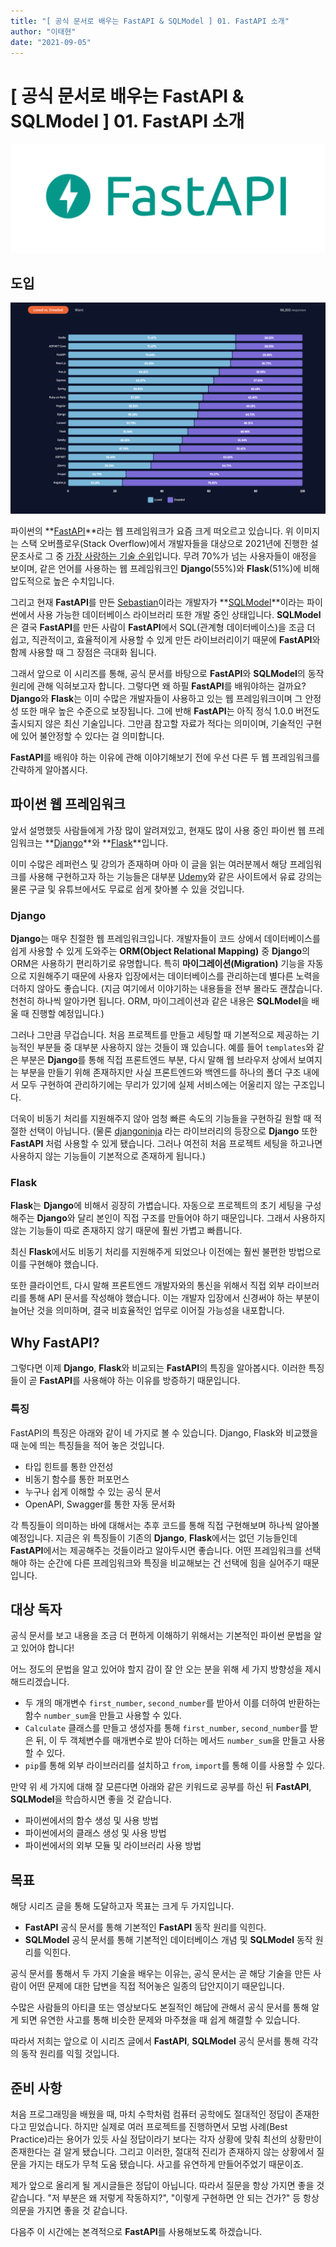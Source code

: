 ```yaml
---
title: "[ 공식 문서로 배우는 FastAPI & SQLModel ] 01. FastAPI 소개"
author: "이태현"
date: "2021-09-05"
---
```


# [ 공식 문서로 배우는 FastAPI & SQLModel ] 01. FastAPI 소개

![](../../images/2기/이태현/1주차/0.png)

## 도입
![](../../images/2기/이태현/1주차/1.png)

파이썬의 **[FastAPI](https://fastapi.tiangolo.com/)**라는 웹 프레임워크가 요즘 크게 떠오르고 있습니다. 위 이미지는 스택 오버플로우(Stack Overflow)에서 개발자들을 대상으로 2021년에 진행한 설문조사로 그 중 [가장 사랑하는 기술 순위](https://insights.stackoverflow.com/survey/2021#technology-most-loved-dreaded-and-wanted)입니다. 무려 70%가 넘는 사용자들이 애정을 보이며, 같은 언어를 사용하는 웹 프레임워크인 **Django**(55%)와 **Flask**(51%)에 비해 압도적으로 높은 수치입니다.  

그리고 현재 **FastAPI**를 만든 [Sebastian](https://tiangolo.com/)이라는 개발자가 **[SQLModel](https://sqlmodel.tiangolo.com/)**이라는 파이썬에서 사용 가능한 데이터베이스 라이브러리 또한 개발 중인 상태입니다. **SQLModel**은 결국 **FastAPI**를 만든 사람이 **FastAPI**에서 SQL(관계형 데이터베이스)을 조금 더 쉽고, 직관적이고, 효율적이게 사용할 수 있게 만든 라이브러리이기 때문에 **FastAPI**와 함께 사용할 때 그 장점은 극대화 됩니다.  

그래서 앞으로 이 시리즈를 통해, 공식 문서를 바탕으로 **FastAPI**와 **SQLModel**의 동작 원리에 관해 익혀보고자 합니다. 그렇다면 왜 하필 **FastAPI**를 배워야하는 걸까요? **Django**와 **Flask**는 이미 수많은 개발자들이 사용하고 있는 웹 프레임워크이며 그 안정성 또한 매우 높은 수준으로 보장됩니다. 그에 반해 **FastAPI**는 아직 정식 1.0.0 버전도 출시되지 않은 최신 기술입니다. 그만큼 참고할 자료가 적다는 의미이며, 기술적인 구현에 있어 불안정할 수 있다는 걸 의미합니다.  

**FastAPI**를 배워야 하는 이유에 관해 이야기해보기 전에 우선 다른 두 웹 프레임워크를 간략하게 알아봅시다.  


## 파이썬 웹 프레임워크
앞서 설명했듯 사람들에게 가장 많이 알려져있고, 현재도 많이 사용 중인 파이썬 웹 프레임워크는 **[Django](https://www.djangoproject.com/)**와 **[Flask](https://flask.palletsprojects.com/en/2.0.x/)**입니다.  

이미 수많은 레퍼런스 및 강의가 존재하며 아마 이 글을 읽는 여러분께서 해당 프레임워크를 사용해 구현하고자 하는 기능들은 대부분 [Udemy](https://www.udemy.com/)와 같은 사이트에서 유료 강의는 물론 구글 및 유튜브에서도 무료로 쉽게 찾아볼 수 있을 것입니다.  


### Django
**Django**는 매우 친절한 웹 프레임워크입니다. 개발자들이 코드 상에서 데이터베이스를 쉽게 사용할 수 있게 도와주는 **ORM(Object Relational Mapping)** 중 **Django**의 ORM은 사용하기 편리하기로 유명합니다. 특히 **마이그레이션(Migration)** 기능을 자동으로 지원해주기 때문에 사용자 입장에서는 데이터베이스를 관리하는데 별다른 노력을 더하지 않아도 좋습니다. (지금 여기에서 이야기하는 내용들을 전부 몰라도 괜찮습니다. 천천히 하나씩 알아가면 됩니다. ORM, 마이그레이션과 같은 내용은 **SQLModel**을 배울 때 진행할 예정입니다.)  

그러나 그만큼 무겁습니다. 처음 프로젝트를 만들고 세팅할 때 기본적으로 제공하는 기능적인 부분들 중 대부분 사용하지 않는 것들이 꽤 있습니다. 예를 들어 `templates`와 같은 부분은 **Django**를 통해 직접 프론트엔드 부분, 다시 말해 웹 브라우저 상에서 보여지는 부분을 만들기 위해 존재하지만 사실 프론트엔드와 백엔드를 하나의 폴더 구조 내에서 모두 구현하여 관리하기에는 무리가 있기에 실제 서비스에는 어울리지 않는 구조입니다.  

더욱이 비동기 처리를 지원해주지 않아 엄청 빠른 속도의 기능들을 구현하길 원할 때 적절한 선택이 아닙니다. (물론 [djangoninja](https://django-ninja.rest-framework.com/) 라는 라이브러리의 등장으로 **Django** 또한 **FastAPI** 처럼 사용할 수 있게 됐습니다. 그러나 여전히 처음 프로젝트 세팅을 하고나면 사용하지 않는 기능들이 기본적으로 존재하게 됩니다.)  

### Flask
**Flask**는 **Django**에 비해서 굉장히 가볍습니다. 자동으로 프로젝트의 초기 세팅을 구성해주는 **Django**와 달리 본인이 직접 구조를 만들어야 하기 때문입니다. 그래서 사용하지 않는 기능들이 따로 존재하지 않기 때문에 훨씬 가볍고 빠릅니다.  

최신 **Flask**에서도 비동기 처리를 지원해주게 되었으나 이전에는 훨씬 불편한 방법으로 이를 구현해야 했습니다.  

또한 클라이언트, 다시 말해 프론트엔드 개발자와의 통신을 위해서 직접 외부 라이브러리를 통해 API 문서를 작성해야 했습니다. 이는 개발자 입장에서 신경써야 하는 부분이 늘어난 것을 의미하며, 결국 비효율적인 업무로 이어질 가능성을 내포합니다.



## Why FastAPI?
그렇다면 이제 **Django**, **Flask**와 비교되는 **FastAPI**의 특징을 알아봅시다. 이러한 특징들이 곧 **FastAPI**를 사용해야 하는 이유를 방증하기 때문입니다.  

### 특징
FastAPI의 특징은 아래와 같이 네 가지로 볼 수 있습니다. Django, Flask와 비교했을 때 눈에 띄는 특징들을 적어 놓은 것입니다.  

* 타입 힌트를 통한 안전성
* 비동기 함수를 통한 퍼포먼스
* 누구나 쉽게 이해할 수 있는 공식 문서
* OpenAPI, Swagger를 통한 자동 문서화

각 특징들이 의미하는 바에 대해서는 추후 코드를 통해 직접 구현해보며 하나씩 알아볼 예정입니다. 지금은 위 특징들이 기존의 **Django**, **Flask**에서는 없던 기능들인데 **FastAPI**에서는 제공해주는 것들이라고 알아두시면 좋습니다. 어떤 프레임워크를 선택해야 하는 순간에 다른 프레임워크와 특징을 비교해보는 건 선택에 힘을 실어주기 때문입니다.  

## 대상 독자
공식 문서를 보고 내용을 조금 더 편하게 이해하기 위해서는 기본적인 파이썬 문법을 알고 있어야 합니다!

어느 정도의 문법을 알고 있어야 할지 감이 잘 안 오는 분을 위해 세 가지 방향성을 제시해드리겠습니다.

* 두 개의 매개변수 `first_number`, `second_number`를 받아서 이를 더하여 반환하는 함수 `number_sum`을 만들고 사용할 수 있다.
* `Calculate` 클래스를 만들고 생성자를 통해 `first_number`, `second_number`를 받은 뒤, 이 두 객체변수를 매개변수로 받아 더하는 메서드 `number_sum`을 만들고 사용할 수 있다.
* `pip`를 통해 외부 라이브러리를 설치하고 `from`, `import`를 통해 이를 사용할 수 있다.

만약 위 세 가지에 대해 잘 모른다면 아래와 같은 키워드로 공부를 하신 뒤 **FastAPI**, **SQLModel**을 학습하시면 좋을 것 같습니다.

* 파이썬에서의 함수 생성 및 사용 방법
* 파이썬에서의 클래스 생성 및 사용 방법
* 파이썬에서의 외부 모듈 및 라이브러리 사용 방법


## 목표
해당 시리즈 글을 통해 도달하고자 목표는 크게 두 가지입니다.  

* **FastAPI** 공식 문서를 통해 기본적인 **FastAPI** 동작 원리를 익힌다.
* **SQLModel** 공식 문서를 통해 기본적인 데이터베이스 개념 및 **SQLModel** 동작 원리를 익힌다.

공식 문서를 통해서 두 가지 기술을 배우는 이유는, 공식 문서는 곧 해당 기술을 만든 사람이 어떤 문제에 대한 답변을 직접 적어놓은 일종의 답안지이기 때문입니다.  

수많은 사람들의 아티클 또는 영상보다도 본질적인 해답에 관해서 공식 문서를 통해 알게 되면 유연한 사고를 통해 비슷한 문제와 마주쳤을 때 쉽게 해결할 수 있습니다.  

따라서 저희는 앞으로 이 시리즈 글에서 **FastAPI**, **SQLModel** 공식 문서를 통해 각각의 동작 원리를 익힐 것입니다.  

## 준비 사항
처음 프로그래밍을 배웠을 때, 마치 수학처럼 컴퓨터 공학에도 절대적인 정답이 존재한다고 믿었습니다. 하지만 실제로 여러 프로젝트를 진행하면서 모범 사례(Best Practice)라는 용어가 있듯 사실 정답이라기 보다는 각자 상황에 맞춰 최선의 상황만이 존재한다는 걸 알게 됐습니다. 그리고 이러한, 절대적 진리가 존재하지 않는 상황에서 질문을 가지는 태도가 무척 도움 됐습니다. 사고를 유연하게 만들어주었기 때문이죠.  

제가 앞으로 올리게 될 게시글들은 정답이 아닙니다. 따라서 질문을 항상 가지면 좋을 것 같습니다. "저 부분은 왜 저렇게 작동하지?", "이렇게 구현하면 안 되는 건가?" 등 항상 의문을 가지면 좋을 것 같습니다.  

다음주 이 시간에는 본격적으로 **FastAPI**를 사용해보도록 하겠습니다.

